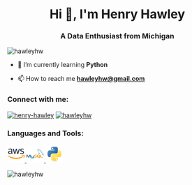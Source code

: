 <h1 align="center">Hi 👋, I'm Henry Hawley</h1>
<h3 align="center">A Data Enthusiast from Michigan</h3>

<p align="left"> <img src="https://komarev.com/ghpvc/?username=hawleyhw&label=Profile%20views&color=0e75b6&style=flat" alt="hawleyhw" /> </p>

- 🌱 I’m currently learning **Python**

- 📫 How to reach me **hawleyhw@gmail.com**

<h3 align="left">Connect with me:</h3>
<p align="left">
<a href="https://linkedin.com/in/henry-hawley" target="blank"><img align="center" src="https://raw.githubusercontent.com/rahuldkjain/github-profile-readme-generator/master/src/images/icons/Social/linked-in-alt.svg" alt="henry-hawley" height="30" width="40" /></a>
<a href="https://www.leetcode.com/hawleyhw" target="blank"><img align="center" src="https://raw.githubusercontent.com/rahuldkjain/github-profile-readme-generator/master/src/images/icons/Social/leet-code.svg" alt="hawleyhw" height="30" width="40" /></a>
</p>

<h3 align="left">Languages and Tools:</h3>
<p align="left"> <a href="https://aws.amazon.com" target="_blank" rel="noreferrer"> <img src="https://raw.githubusercontent.com/devicons/devicon/master/icons/amazonwebservices/amazonwebservices-original-wordmark.svg" alt="aws" width="40" height="40"/> </a> <a href="https://www.mysql.com/" target="_blank" rel="noreferrer"> <img src="https://raw.githubusercontent.com/devicons/devicon/master/icons/mysql/mysql-original-wordmark.svg" alt="mysql" width="40" height="40"/> </a> <a href="https://www.python.org" target="_blank" rel="noreferrer"> <img src="https://raw.githubusercontent.com/devicons/devicon/master/icons/python/python-original.svg" alt="python" width="40" height="40"/> </a> </p>

<p><img align="center" src="https://github-readme-stats.vercel.app/api/top-langs?username=hawleyhw&show_icons=true&locale=en&layout=compact" alt="hawleyhw" /></p>
